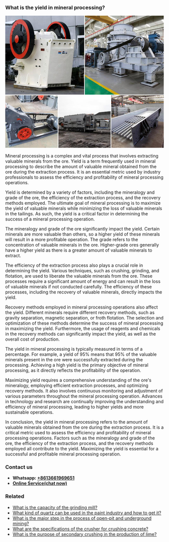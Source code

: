 <h3>What is the yield in mineral processing?</h3><img src='1701744828.jpg' alt=''><p>Mineral processing is a complex and vital process that involves extracting valuable minerals from the ore. Yield is a term frequently used in mineral processing to describe the amount of valuable mineral obtained from the ore during the extraction process. It is an essential metric used by industry professionals to assess the efficiency and profitability of mineral processing operations.</p><p>Yield is determined by a variety of factors, including the mineralogy and grade of the ore, the efficiency of the extraction process, and the recovery methods employed. The ultimate goal of mineral processing is to maximize the yield of valuable minerals while minimizing the loss of valuable minerals in the tailings. As such, the yield is a critical factor in determining the success of a mineral processing operation.</p><p>The mineralogy and grade of the ore significantly impact the yield. Certain minerals are more valuable than others, so a higher yield of these minerals will result in a more profitable operation. The grade refers to the concentration of valuable minerals in the ore. Higher-grade ores generally have a higher yield as there is a greater amount of valuable minerals to extract.</p><p>The efficiency of the extraction process also plays a crucial role in determining the yield. Various techniques, such as crushing, grinding, and flotation, are used to liberate the valuable minerals from the ore. These processes require a significant amount of energy and can result in the loss of valuable minerals if not conducted carefully. The efficiency of these processes, including the recovery of valuable minerals, directly impacts the yield.</p><p>Recovery methods employed in mineral processing operations also affect the yield. Different minerals require different recovery methods, such as gravity separation, magnetic separation, or froth flotation. The selection and optimization of these methods determine the success of mineral processing in maximizing the yield. Furthermore, the usage of reagents and chemicals in the recovery methods can significantly impact the yield, as well as the overall cost of production.</p><p>The yield in mineral processing is typically measured in terms of a percentage. For example, a yield of 95% means that 95% of the valuable minerals present in the ore were successfully extracted during the processing. Achieving a high yield is the primary objective of mineral processing, as it directly reflects the profitability of the operation.</p><p>Maximizing yield requires a comprehensive understanding of the ore's mineralogy, employing efficient extraction processes, and optimizing recovery methods. It also involves continuous monitoring and adjustment of various parameters throughout the mineral processing operation. Advances in technology and research are continually improving the understanding and efficiency of mineral processing, leading to higher yields and more sustainable operations.</p><p>In conclusion, the yield in mineral processing refers to the amount of valuable minerals obtained from the ore during the extraction process. It is a critical metric used to assess the efficiency and profitability of mineral processing operations. Factors such as the mineralogy and grade of the ore, the efficiency of the extraction process, and the recovery methods employed all contribute to the yield. Maximizing the yield is essential for a successful and profitable mineral processing operation.</p><h3>Contact us</h3><ul><li><strong>Whatsapp:&nbsp;<a href="https://wa.me/8613661969651">+8613661969651</a></strong></li><li><a href="https://swt.shibang-china.com/?git&amp;zhl&amp;What is the yield in mineral processing"><strong>Online Service(chat now)</strong></a></li></ul><h3>Related</h3><ul><li><a href='What is the capacity of the grinding mill.md'>What is the capacity of the grinding mill?</a></li><li><a href='What kind of quartz can be used in the paint industry and how to get it.md'>What kind of quartz can be used in the paint industry and how to get it?</a></li><li><a href='What is the major step in the process of openpit and underground mining.md'>What is the major step in the process of open-pit and underground mining?</a></li><li><a href='What are the specifications of the crusher for crushing concrete.md'>What are the specifications of the crusher for crushing concrete?</a></li><li><a href='What is the purpose of secondary crushing in the production of lime.md'>What is the purpose of secondary crushing in the production of lime?</a></li></ul>